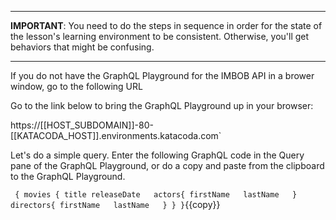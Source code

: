 ------

**IMPORTANT**: You need to do the steps in sequence in order for the state of the lesson's learning environment to be
consistent. Otherwise, you'll get behaviors that might be confusing.

------

If you do not have the GraphQL Playground for the IMBOB API in a brower window, go to the following URL

Go to the link below to bring the GraphQL Playground up in your browser:
 
 https://[[HOST_SUBDOMAIN]]-80-[[KATACODA_HOST]].environments.katacoda.com`
 
 Let's do a simple query. Enter the following GraphQL code in the Query pane of the GraphQL Playground, or do
 a copy and paste from the clipboard to the GraphQL Playground.
 
 `
 {
   movies {
     title
     releaseDate  
     actors{
       firstName  
       lastName  
     }
     directors{
       firstName  
       lastName  
     }
   }
 }`{{copy}}